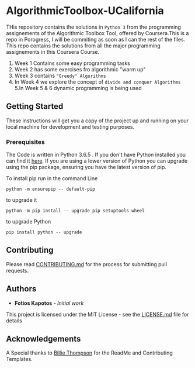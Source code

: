 # AlgorithmicToolbox-UCalifornia
THis repository contains the solutions in `Python 3` from the programming assignements of the Algorithmic Toolbox Tool, offered by Coursera.This is a repo in Porogress, I will be commiting as soon as I can the rest of the files.
This repo contains the solutions from all the major programming assignements in this Coursera Course.
1. Week 1 Contains some easy programming tasks
2. Week 2 has some exercises fro algorithmic "warm up"
3. Week 3 contains `"Greedy" Algorithms`
4. In Week 4 we explore the concept of `divide and conquer Algorithms`
5.In Week 5 & 6 dynamic programming is being used

## Getting Started

These instructions will get you a copy of the project up and running on your local machine for development and testing purposes.

### Prerequisites
The Code is written in Python 3.6.5 . If you don't have Python installed you can find it [here](https://www.python.org/downloads/). If you are using a lower version of Python you can upgrade using the pip package, ensuring you have the latest version of pip. 

To install pip run in the command Line
```
python -m ensurepip -- default-pip
``` 
to upgrade it 
```
python -m pip install -- upgrade pip setuptools wheel
```
to upgrade Python
```
pip install python -- upgrade
```

## Contributing

Please read [CONTRIBUTING.md](https://github.com/fotisk07/AlgorithmicToolbox-UCalifornia/blob/master/CONTRIBUTING.md) for the process for submitting pull requests. 

## Authors

* **Fotios Kapotos** - *Initial work* 


This project is licensed under the MIT License - see the [LICENSE.md](https://github.com/fotisk07/AlgorithmicToolbox-UCalifornia/blob/master/LICENSE) file for details

## Acknowledgements
A Special thanks to [Billie Thompson](https://github.com/PurpleBooth) for the ReadMe and Contributing Templates.
